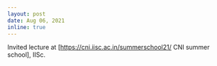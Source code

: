 ```yaml
---
layout: post
date: Aug 06, 2021
inline: true
---
```


Invited lecture at [https://cni.iisc.ac.in/summerschool21/ CNI summer school], IISc.
